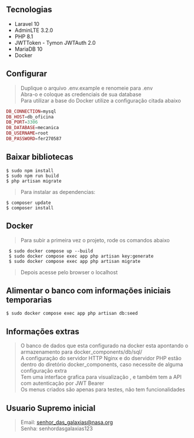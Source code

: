 ## Tecnologias

- Laravel 10 <br>
- AdminLTE 3.2.0 <br>
- PHP 8.1 <br>
- JWTToken - Tymon JWTAuth 2.0 <br>
- MariaDB 10 <br>
- Docker <br>

## Configurar

> Duplique o arquivo .env.example e renomeie para .env <br>
> Abra-o e coloque as credenciais de sua database <br> 
> Para utilizar a base do Docker utilize a configuração citada abaixo

```php
DB_CONNECTION=mysql 
DB_HOST=db_oficina 
DB_PORT=3306 
DB_DATABASE=mecanica 
DB_USERNAME=root 
DB_PASSWORD=fer270587 
```

## Baixar bibliotecas

` $ sudo npm install ` <br>
` $ sudo npm run build ` <br>
` $ php artisan migrate ` <br>

> Para instalar as dependencias: 

`$ composer update` <br>
`$ composer install` <br>

## Docker 

> Para subir a primeira vez o projeto, rode os comandos abaixo

` $ sudo docker compose up --build`  <br>
` $ sudo docker compose exec app php artisan key:generate` <br>
` $ sudo docker compose exec app php artisan migrate` <br>

> Depois acesse pelo browser o localhost


## Alimentar o banco com informações iniciais temporarias

` $ sudo docker compose exec app php artisan db:seed ` <br>

## Informações extras
> O banco de dados que esta configurado na docker esta apontando o armazenamento para docker_components/db/sql/ <br>
> A configuração do servidor HTTP Nginx e do dservidor PHP estão dentro do diretório docker_components, caso necessite de alguma configuração extra <br>
> Tem uma interface grafica para visualização , e também tem a API com autenticação por JWT Bearer<br>
> Os menus criados são apenas para testes, não tem funcionalidades <br>

## Usuario Supremo inicial
> Email: senhor_das_galaxias@nasa.org<br>
> Senha: senhordasgalaxias123<br>
